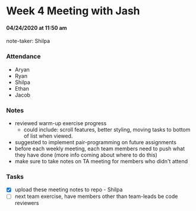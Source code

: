 # Week 4 Meeting with Jash
#### 04/24/2020 at 11:50 am 
note-taker: Shilpa
### Attendance
- Aryan
- Ryan
- Shilpa
- Ethan
- Jacob

### Notes
- reviewed warm-up exercise progress
  - could include: scroll features, better styling, moving tasks to bottom of list when viewed.
- suggested to implement pair-programming on future assignments
- before each weekly meeting, each team members need to push what they have done (more info coming about where to do this)
- make sure to take notes on TA meeting for members who didn't attend

### Tasks
- [x] upload these meeting notes to repo - Shilpa
- [ ] next team exercise, have members other than team-leads be code reviewers
